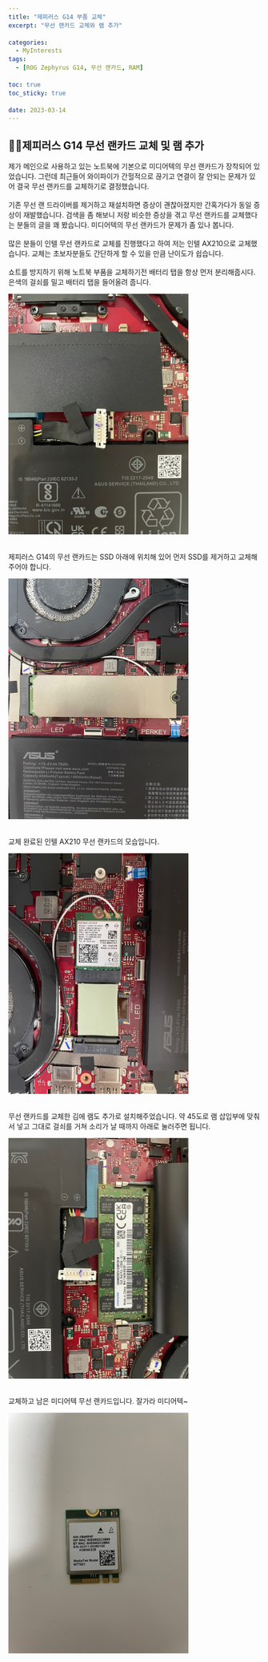```yaml
---
title: "제피러스 G14 부품 교체"
excerpt: "무선 랜카드 교체와 램 추가"

categories:
  - MyInterests
tags:
  - [ROG Zephyrus G14, 무선 랜카드, RAM]

toc: true
toc_sticky: true

date: 2023-03-14
---
```


## 👨‍💻제피러스 G14 무선 랜카드 교체 및 램 추가
제가 메인으로 사용하고 있는 노트북에 기본으로 미디어텍의 무선 랜카드가 장착되어 있었습니다. 그런데 최근들어 와이파이가 간헐적으로 끊기고 연결이 잘 안되는 문제가 있어 결국 무선 랜카드를 교체하기로 결정했습니다.
<br><br>
기존 무선 랜 드라이버를 제거하고 재설치하면 증상이 괜찮아졌지만 간혹가다가 동일 증상이 재발했습니다. 검색을 좀 해보니 저랑 비슷한 증상을 겪고 무선 랜카드를 교체했다는 분들의 글을 꽤 봤습니다. 미디어텍의 무선 랜카드가 문제가 좀 있나 봅니다.
<br><br>
많은 분들이 인텔 무선 랜카드로 교체를 진행했다고 하여 저는 인텔 AX210으로 교체했습니다. 교체는 초보자분들도 간단하게 할 수 있을 만큼 난이도가 쉽습니다.
<br><br>
쇼트를 방지하기 위해 노트북 부품을 교체하기전 배터리 탭을 항상 먼저 분리해줍시다. 은색의 걸쇠를 밀고 배터리 탭을 들어올려 줍니다.
<br>

![battery](/assets/images/MyInterest/battery.png)
<br><br>

제피러스 G14의 무선 랜카드는 SSD 아래에 위치해 있어 먼저 SSD를 제거하고 교체해주어야 합니다.
<br>

![mySSD](/assets/images/MyInterest/mySSD.png)
<br><br>

교체 완료된 인텔 AX210 무선 랜카드의 모습입니다.
<br>

![intel](/assets/images/MyInterest/intel.png)
<br><br>

무선 랜카드를 교체한 김에 램도 추가로 설치해주었습니다. 약 45도로 램 삽입부에 맞춰서 넣고 그대로 걸쇠를 거쳐 소리가 날 때까지 아래로 눌러주면 됩니다.
<br>

![addRam](/assets/images/MyInterest/addRam.png)
<br><br>

교체하고 남은 미디어텍 무선 랜카드입니다. 잘가라 미디어텍~
<br>

![mediaTek](/assets/images/MyInterest/mediatek.png)
<br><br>